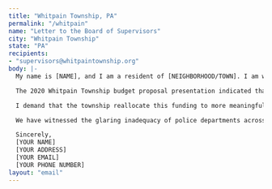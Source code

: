 ```yaml
---
title: "Whitpain Township, PA"
permalink: "/whitpain"
name: "Letter to the Board of Supervisors"
city: "Whitpain Township"
state: "PA"
recipients:
- "supervisors@whitpaintownship.org"
body: |-
  My name is [NAME], and I am a resident of [NEIGHBORHOOD/TOWN]. I am writing to demand that the Whitpain Township Board of Supervisors implement a new budget that prioritizes our community's well-being and redirects funding away from police.

  The 2020 Whitpain Township budget proposal presentation indicated that the General Fund allocated $7.49 million to Police, making up 47% of the $15.9 million in total expenditures. This is an inordinate amount of funding, compared to the amount of funding that Public Works & Facilities ($3.8 million) and Parks & Recreation ($800,000) received.

  I demand that the township reallocate this funding to more meaningful community projects, such as community-based mental health services, affordable housing programs, and substance abuse treatment. Our budget ought to reflect the needs of our community.

  We have witnessed the glaring inadequacy of police departments across our country to truly serve and protect. Simple reforms are not enough to reduce police violence. We have the ability to reshape our communities, and that starts with rethinking the role of police.

  Sincerely,
  [YOUR NAME]
  [YOUR ADDRESS]
  [YOUR EMAIL]
  [YOUR PHONE NUMBER]
layout: "email"
---
```


